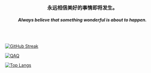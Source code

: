 
<div align="center">
  <h3>永远相信美好的事情即将发生。</h3>
  <h5>Always believe that something wonderful is about to happen. </h5>
</div>

<br />

## 


[![GitHub Streak](https://streak-stats.demolab.com?user=hwxlikemi&theme=dark&hide_border=%E5%81%87&border_radius=5&locale=zh_Hans&mode=weekly)](https://github.com/hwxlikemi) 



<div>
  <a href="https://github.com/hwxlikemi">
    <img src="https://github-readme-stats-neon-psi-82.vercel.app/api?username=hwxlikemi&show_icons=true&hide_border=true&icon_color=586069&title_color=a0a9af" alt="QAQ">
  </a>
</div>

[![Top Langs](https://github-readme-stats.vercel.app/api/top-langs/?username=hwxlikemi&layout=compact)](https://github.com/anuraghazra/github-readme-stats)




